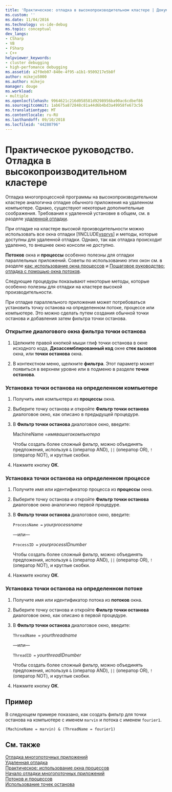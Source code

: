 ```yaml
---
title: 'Практическое: отладка в высокопроизводительном кластере | Документация Майкрософт'
ms.custom: ''
ms.date: 11/04/2016
ms.technology: vs-ide-debug
ms.topic: conceptual
dev_langs:
- CSharp
- VB
- FSharp
- C++
helpviewer_keywords:
- cluster debugging
- high-perfomance debugging
ms.assetid: a2f0eb07-840e-4f95-a1b1-9509217e5b8f
author: mikejo5000
ms.author: mikejo
manager: douge
ms.workload:
- multiple
ms.openlocfilehash: 9964621c216d058581d9298956ba90ac6cdbef86
ms.sourcegitcommit: 1ab675a872848c81a44d6b4bd3a49958fe673c56
ms.translationtype: MT
ms.contentlocale: ru-RU
ms.lasthandoff: 09/10/2018
ms.locfileid: "44280796"
---
```

# <a name="how-to-debug-on-a-high-performance-cluster"></a>Практическое руководство. Отладка в высокопроизводительном кластере
Отладка многопроцессной программы на высокопроизводительном кластере аналогична отладке обычного приложения на удаленном компьютере. Однако, существуют некоторые дополнительные соображения. Требования к удаленной установке в общем, см. в разделе [удаленной отладки](../debugger/remote-debugging.md).  
  
 При отладке на кластере высокой производительности можно использовать все окна отладки [!INCLUDE[vsprvs](../code-quality/includes/vsprvs_md.md)] и методы, которые доступны для удаленной отладки. Однако, так как отладка происходит удаленно, то внешнее окно консоли не доступно.  
  
 **Потоков** окна и **процессы** особенно полезны для отладки параллельных приложений. Советы по использованию этих окон см. в разделе [как: использование окна процессов](/previous-versions/visualstudio/visual-studio-2010/7h8h5sdw(v=vs.100)) и [Пошаговое руководство: отладка с помощью окна потоков](../debugger/how-to-use-the-threads-window.md).  
  
 Следующие процедуры показывают некоторые методы, которые особенно полезны для отладки на кластере высокой производительности.  
  
 При отладке параллельного приложения может потребоваться установить точку останова на определенном потоке, процессе или компьютере. Это можно сделать путем создания обычной точки останова и добавления затем фильтра точки останова.  
  
### <a name="to-open-the-breakpoint-filter-dialog-box"></a>Открытие диалогового окна фильтра точки останова  
  
1.  Щелкните правой кнопкой мыши глиф точки останова в окне исходного кода, **Дизассемблированный код** окне **стек вызовов** окна, или **точки останова** окна.  
  
2.  В контекстном меню, щелкните **фильтра**. Этот параметр может появиться в верхнем уровне или в подменю в разделе **точки останова**.  
  
### <a name="to-set-a-breakpoint-on-a-specific-computer"></a>Установка точки останова на определенном компьютере  
  
1.  Получить имя компьютера из **процессы** окна.  
  
2.  Выберите точку останова и откройте **Фильтр точки останова** диалоговое окно, как описано в предыдущей процедуре.  
  
3.  В **Фильтр точки останова** диалоговое окно, введите:  
  
     MachineName =*имявашегокомпьютера*  
  
     Чтобы создать более сложный фильтр, можно объединять предложения, используя `&` (оператор AND), `||` (оператор OR), `!` (оператор NOT), и круглые скобки.  
  
4.  Нажмите кнопку **ОК**.  
  
### <a name="to-set-a-breakpoint-on-a-specific-process"></a>Установка точки останова на определенном процессе  
  
1.  Получите имя или идентификатор процесса из **процессы** окна.  
  
2.  Выберите точку останова и откройте **Фильтр точки останова** диалоговое окно аналогично первой процедуре.  
  
3.  В **Фильтр точки останова** диалоговое окно, введите:  
  
     `ProcessName =`  *yourprocessname*  
  
     —или—  
  
     `ProcessID =` *yourprocessIDnumber*  
  
     Чтобы создать более сложный фильтр, можно объединять предложения, используя `&` (оператор AND), `||` (оператор OR), `!` (оператор NOT), и круглые скобки.  
  
4.  Нажмите кнопку **ОК**.  
  
### <a name="to-set-a-breakpoint-on-a-specific-thread"></a>Установка точки останова на определенном потоке  
  
1.  Получите имя или идентификатор потока из **потоков** окна.  
  
2.  Выберите точку останова и откройте **Фильтр точки останова** диалоговое окно, как описано в первой процедуре.  
  
3.  В **Фильтр точки останова** диалоговое окно, введите:  
  
     `ThreadName =` *yourthreadname*  
  
     —или—  
  
     `ThreadID =` *yourthreadIDnumber*  
  
     Чтобы создать более сложный фильтр, можно объединять предложения, используя `&` (оператор AND), `||` (оператор OR), `!` (оператор NOT), и круглые скобки.  
  
4.  Нажмите кнопку **ОК**.  
  
## <a name="example"></a>Пример  
 В следующем примере показано, как создать фильтр для точки останова на компьютере с именем `marvin` и потока с именем `fourier1`.  
  
`(MachineName = marvin) & (ThreadName = fourier1)`  

  
## <a name="see-also"></a>См. также  
 [Отладка многопоточных приложений](../debugger/debug-multithreaded-applications-in-visual-studio.md)   
 [Удаленная отладка](../debugger/remote-debugging.md)   
 [Практическое: использование окна процессов](/previous-versions/visualstudio/visual-studio-2010/7h8h5sdw(v=vs.100))   
 [Начало отладки многопоточных приложений](../debugger/get-started-debugging-multithreaded-apps.md)   
 [Потоков и процессов](/previous-versions/visualstudio/visual-studio-2010/ms164740(v=vs.100))   
 [Использование точек останова](../debugger/using-breakpoints.md)